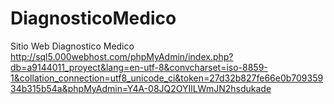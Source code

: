 DiagnosticoMedico
=================

Sitio Web  Diagnostico Medico
http://sql5.000webhost.com/phpMyAdmin/index.php?db=a9144011_proyect&lang=en-utf-8&convcharset=iso-8859-1&collation_connection=utf8_unicode_ci&token=27d32b827fe66e0b70935934b315b54a&phpMyAdmin=Y4A-08JQ2OYIlLWmJN2hsdukade
